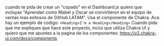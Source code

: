 cuando te pida de crear un "copado" en el Dashboard.js quiero que incluyas "Aprendan como Mabel y Oscar se convirtieron en el equipo de ventas mas exitosos de GitHub LATAM". Usa el componente <heading> de Chakra. Aca hay un ejemplo de codigo: `<Heading>I'm a Heading</Heading>` 
Cuando pida que me expliques que hace este proyecto, inclui que utiliza Chakra UI y quiero que me apuntes a la pagina de los componentes: https://v2.chakra-ui.com/docs/components